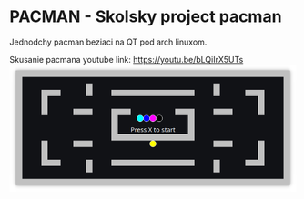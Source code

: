 # PACMAN - Skolsky project pacman
Jednodchy pacman beziaci na QT pod arch linuxom.

Skusanie pacmana youtube link: https://youtu.be/bLQiIrX5UTs
![img.png](img.png)